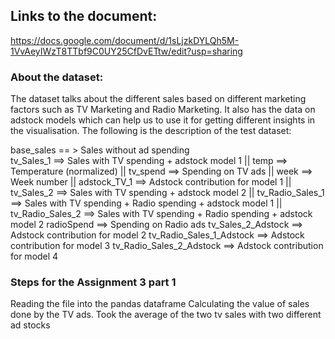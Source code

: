 ## Links to the document:
https://docs.google.com/document/d/1sLjzkDYLQh5M-1VvAeyIWzT8TTbf9C0UY25CfDvETtw/edit?usp=sharing

### About the dataset:
The dataset talks about the different sales based on different marketing factors such as TV Marketing and Radio Marketing. It also has the data on adstock models which can help us to use it for getting different insights in the visualisation. 
The following is the description of the test dataset:

base_sales == > Sales without ad spending </br>
tv_Sales_1 ==> Sales with TV spending + adstock model 1 ||
temp ==> Temperature (normalized) ||
tv_spend ==> Spending on TV ads ||
week ==> Week number ||
adstock_TV_1 ==> Adstock contribution for model 1 ||
tv_Sales_2 ==> Sales with TV spending + adstock model 2 ||
tv_Radio_Sales_1 ==> Sales with TV spending + Radio spending + adstock model 1 ||
tv_Radio_Sales_2 ==> Sales with TV spending + Radio spending + adstock model 2
radioSpend ==> Spending on Radio ads
tv_Sales_2_Adstock ==> Adstock contribution for model 2
tv_Radio_Sales_1_Adstock ==> Adstock contribution for model 3
tv_Radio_Sales_2_Adstock ==> Adstock contribution for model 4



### Steps for the Assignment 3 part 1
Reading the file into the pandas dataframe
Calculating the value of sales done by the TV ads.
Took the average of the two tv sales with two different ad stocks 
